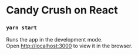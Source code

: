 # Candy Crush on React

### `yarn start`

Runs the app in the development mode.\
Open [http://localhost:3000](http://localhost:3000) to view it in the browser.

